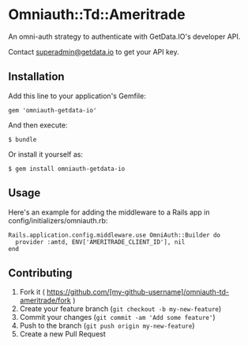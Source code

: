 # Omniauth::Td::Ameritrade

An omni-auth strategy to authenticate with GetData.IO's developer API.

Contact superadmin@getdata.io to get your API key.


## Installation

Add this line to your application's Gemfile:

    gem 'omniauth-getdata-io'

And then execute:

    $ bundle

Or install it yourself as:

    $ gem install omniauth-getdata-io

## Usage

Here's an example for adding the middleware to a Rails app in config/initializers/omniauth.rb:

```
Rails.application.config.middleware.use OmniAuth::Builder do
  provider :amtd, ENV['AMERITRADE_CLIENT_ID'], nil
end
```



## Contributing

1. Fork it ( https://github.com/[my-github-username]/omniauth-td-ameritrade/fork )
2. Create your feature branch (`git checkout -b my-new-feature`)
3. Commit your changes (`git commit -am 'Add some feature'`)
4. Push to the branch (`git push origin my-new-feature`)
5. Create a new Pull Request
